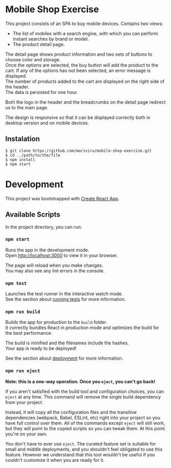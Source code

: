 # Mobile Shop Exercise

This project consists of an SPA to buy mobile devices.
Contains two views:
- The list of mobiles with a search engine, with which you can perform instant searches by brand or model.
 - The product detail page.

The detail page shows product information and two sets of buttons to choose color and storage.\
Once the options are selected, the buy button will add the product to the cart. If any of the options has not been selected, an error message is displayed.\
The number of products added to the cart are displayed on the right side of the header.\
The data is persisted for one hour.

Both the logo in the header and the breadcrumbs on the detail page redirect us to the main page.

The design is responsive so that it can be displayed correctly both in desktop version and on mobile devices.

## Instalation

```
$ git clone https://github.com/mariviru/mobile-shop-exercise.git
$ cd ../path/to/the/file
$ npm install
$ npm start
```

# Development

This project was bootstrapped with [Create React App](https://github.com/facebook/create-react-app).

## Available Scripts

In the project directory, you can run:

### `npm start`

Runs the app in the development mode.\
Open [http://localhost:3000](http://localhost:3000) to view it in your browser.

The page will reload when you make changes.\
You may also see any lint errors in the console.

### `npm test`

Launches the test runner in the interactive watch mode.\
See the section about [running tests](https://facebook.github.io/create-react-app/docs/running-tests) for more information.

### `npm run build`

Builds the app for production to the `build` folder.\
It correctly bundles React in production mode and optimizes the build for the best performance.

The build is minified and the filenames include the hashes.\
Your app is ready to be deployed!

See the section about [deployment](https://facebook.github.io/create-react-app/docs/deployment) for more information.

### `npm run eject`

**Note: this is a one-way operation. Once you `eject`, you can't go back!**

If you aren't satisfied with the build tool and configuration choices, you can `eject` at any time. This command will remove the single build dependency from your project.

Instead, it will copy all the configuration files and the transitive dependencies (webpack, Babel, ESLint, etc) right into your project so you have full control over them. All of the commands except `eject` will still work, but they will point to the copied scripts so you can tweak them. At this point you're on your own.

You don't have to ever use `eject`. The curated feature set is suitable for small and middle deployments, and you shouldn't feel obligated to use this feature. However we understand that this tool wouldn't be useful if you couldn't customize it when you are ready for it.
